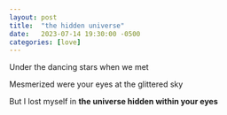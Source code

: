 ```yaml
---
layout: post
title:  "the hidden universe"
date:   2023-07-14 19:30:00 -0500
categories: [love]
---
```

Under the dancing stars when we met

Mesmerized were your eyes at the glittered sky

But I lost myself in **the universe hidden within your eyes**